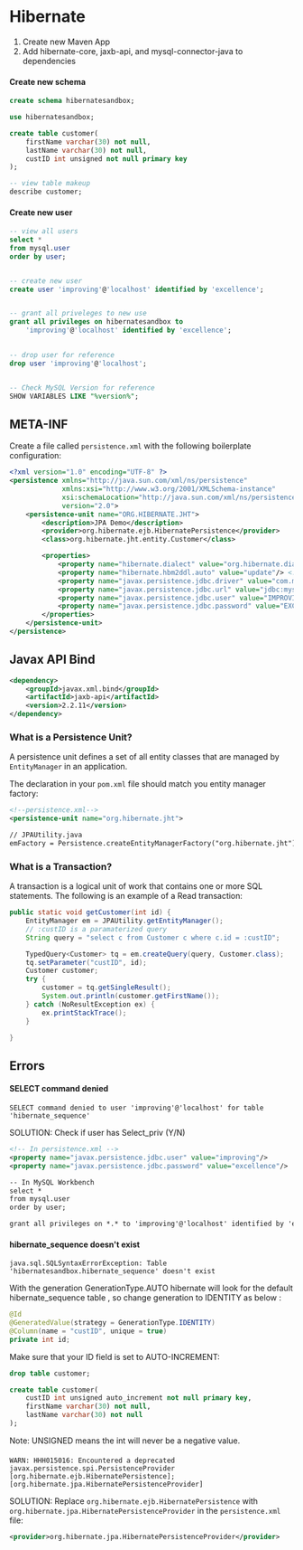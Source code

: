 # Hibernate

1. Create new Maven App
1. Add hibernate-core, jaxb-api, and mysql-connector-java to dependencies


#### Create new schema

```sql
create schema hibernatesandbox;

use hibernatesandbox;

create table customer(
	firstName varchar(30) not null,
	lastName varchar(30) not null,
	custID int unsigned not null primary key
);

-- view table makeup
describe customer;

```

#### Create new user

```sql
-- view all users
select *
from mysql.user
order by user;


-- create new user
create user 'improving'@'localhost' identified by 'excellence';


-- grant all priveleges to new use
grant all privileges on hibernatesandbox to
	'improving'@'localhost' identified by 'excellence';
	

-- drop user for reference
drop user 'improving'@'localhost';


-- Check MySQL Version for reference
SHOW VARIABLES LIKE "%version%";
```

## META-INF

Create a file called `persistence.xml` with the following boilerplate configuration:

```xml
<?xml version="1.0" encoding="UTF-8" ?>
<persistence xmlns="http://java.sun.com/xml/ns/persistence"
             xmlns:xsi="http://www.w3.org/2001/XMLSchema-instance"
             xsi:schemaLocation="http://java.sun.com/xml/ns/persistence http://java.sun.com/xml/ns/persistence/persistence_2_0.xsd"
             version="2.0">
    <persistence-unit name="ORG.HIBERNATE.JHT">
        <description>JPA Demo</description>
        <provider>org.hibernate.ejb.HibernatePersistence</provider>
        <class>org.hibernate.jht.entity.Customer</class>

        <properties>
            <property name="hibernate.dialect" value="org.hibernate.dialect.MySQLDialect"/>
            <property name="hibernate.hbm2ddl.auto" value="update"/> <!-- create or validate the database schema -->
            <property name="javax.persistence.jdbc.driver" value="com.mysql.cj.jdbc.Driver"/>
            <property name="javax.persistence.jdbc.url" value="jdbc:mysql://localhost:3306/HIBERNATESANDBOX?serverTimezone=UTC"/>
            <property name="javax.persistence.jdbc.user" value="IMPROVING"/>
            <property name="javax.persistence.jdbc.password" value="EXCELLENCE"/>
        </properties>
    </persistence-unit>
</persistence>
```

## Javax API Bind

```xml
<dependency>
    <groupId>javax.xml.bind</groupId>
    <artifactId>jaxb-api</artifactId>
    <version>2.2.11</version>
</dependency>
```

### What is a Persistence Unit?

A persistence unit defines a set of all entity classes that are managed by `EntityManager` in an application.

The declaration in your `pom.xml` file should match you entity manager factory:

```xml
<!--persistence.xml-->
<persistence-unit name="org.hibernate.jht">

// JPAUtility.java
emFactory = Persistence.createEntityManagerFactory("org.hibernate.jht");
```

### What is a Transaction?

A transaction is a logical unit of work that contains one or more SQL statements. The following is an example of a Read transaction:

```java
public static void getCustomer(int id) {
    EntityManager em = JPAUtility.getEntityManager();
    // :custID is a paramaterized query
    String query = "select c from Customer c where c.id = :custID";

    TypedQuery<Customer> tq = em.createQuery(query, Customer.class);
    tq.setParameter("custID", id);
    Customer customer;
    try {
        customer = tq.getSingleResult();
        System.out.println(customer.getFirstName());
    } catch (NoResultException ex) {
        ex.printStackTrace();
    }

}
```

## Errors

#### SELECT command denied

``` warn
SELECT command denied to user 'improving'@'localhost' for table 'hibernate_sequence'
```

SOLUTION: Check if user has Select_priv (Y/N)

```xml
<!-- In persistence.xml -->
<property name="javax.persistence.jdbc.user" value="improving"/>
<property name="javax.persistence.jdbc.password" value="excellence"/>

-- In MySQL Workbench
select *
from mysql.user
order by user;

grant all privileges on *.* to 'improving'@'localhost' identified by 'excellence';
```

#### hibernate_sequence doesn't exist

``` warn
java.sql.SQLSyntaxErrorException: Table 'hibernatesandbox.hibernate_sequence' doesn't exist
```

With the generation GenerationType.AUTO hibernate will look for the default hibernate_sequence table , so change generation to IDENTITY as below :

```java
@Id
@GeneratedValue(strategy = GenerationType.IDENTITY)
@Column(name = "custID", unique = true)
private int id;
```

Make sure that your ID field is set to AUTO-INCREMENT:

```SQL
drop table customer;

create table customer(
	custID int unsigned auto_increment not null primary key,
	firstName varchar(30) not null,
	lastName varchar(30) not null
);
```

Note: UNSIGNED means the int will never be a negative value.

####

```warn
WARN: HHH015016: Encountered a deprecated javax.persistence.spi.PersistenceProvider [org.hibernate.ejb.HibernatePersistence]; [org.hibernate.jpa.HibernatePersistenceProvider]
```

SOLUTION: Replace `org.hibernate.ejb.HibernatePersistence` with `org.hibernate.jpa.HibernatePersistenceProvider` in the `persistence.xml` file:

```xml
<provider>org.hibernate.jpa.HibernatePersistenceProvider</provider>
```